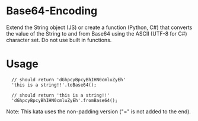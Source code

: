 # Base64-Encoding
Extend the String object (JS) or create a function (Python, C#) that converts the value of the String to and from Base64 using the ASCII (UTF-8 for C#) character set.
Do not use built in functions.

# Usage
```JS
  // should return 'dGhpcyBpcyBhIHN0cmluZyEh'
  'this is a string!!'.toBase64(); 

  // should return 'this is a string!!'
  'dGhpcyBpcyBhIHN0cmluZyEh'.fromBase64(); 
```

Note: This kata uses the non-padding version ("=" is not added to the end).
